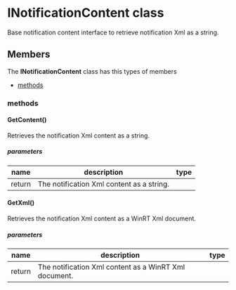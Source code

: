 
# INotificationContent class

Base notification content interface to retrieve notification Xml as a string.

## Members

The **INotificationContent** class has this types of members

* [methods](#methods)

### methods

#### GetContent()

Retrieves the notification Xml content as a string.

##### parameters



| name | description | type || --- | --- | --- || return |The notification Xml content as a string. |
#### GetXml()

Retrieves the notification Xml content as a WinRT Xml document.

##### parameters



| name | description | type || --- | --- | --- || return |The notification Xml content as a WinRT Xml document. |